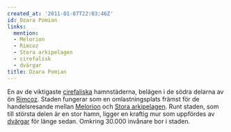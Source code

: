 ```yaml
---
created_at: '2011-01-07T22:03:46Z'
id: Dzara Pomian
links:
  mention:
  - Melorion
  - Rimcoz
  - Stora arkipelagen
  - cirefalisk
  - dvärgar
title: Dzara Pomian
---
```


En av de viktigaste [cirefaliska] hamnstäderna, belägen i de södra delarna av ön [Rimcoz]. Staden
fungerar som en omlastningsplats främst för de handelsresande mellan [Melorion] och [Stora
arkipelagen]. Runt staden, som till största delen är en stor hamn, ligger en kraftig mur som
uppfördes av [dvärgar] för länge sedan. Omkring 30.000 invånare bor i staden.

  [cirefaliska]: cirefalisk
  [Rimcoz]: Rimcoz
  [Melorion]: Melorion
  [Stora arkipelagen]: Stora_arkipelagen
  [dvärgar]: dvärgar